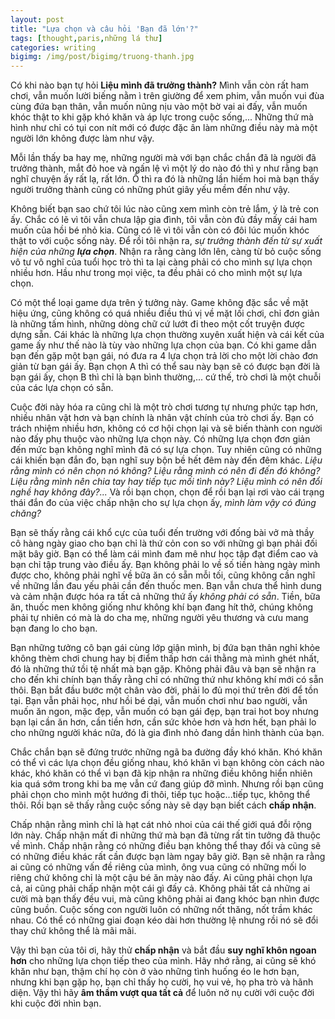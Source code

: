 ```yaml
---
layout: post
title: "Lựa chọn và câu hỏi 'Bạn đã lớn'?"
tags: [thought,paris,những lá thư]
categories: writing
bigimg: /img/post/bigimg/truong-thanh.jpg
---
```


Có khi nào bạn tự hỏi **Liệu mình đã trưởng thành?** Mình vẫn còn rất ham chơi, vẫn muốn lười biếng nằm ì trên giường để xem phim, vẫn muốn vui đùa cùng đứa bạn thân, vẫn muốn nũng nịu vào một bờ vai ai đấy, vẫn muốn khóc thật to khi gặp khó khăn và áp lực trong cuộc sống,... Những thứ mà hình như chỉ có tụi con nít mới có được đặc ân làm những điều này mà một người lớn không được làm như vậy.

Mỗi lần thấy ba hay mẹ, những người mà với bạn chắc chắn đã là người đã trưởng thành, mắt đỏ hoe và ngấn lệ vì một lý do nào đó thì y như rằng bạn nghĩ chuyện ấy rất lạ, rất lớn. Ồ thì ra đó là những lần hiếm hoi mà bạn thấy người trưởng thành cũng có những phút giây yếu mềm đến như vậy.

Không biết bạn sao chứ tôi lúc nào cũng xem mình còn trẻ lắm, ý là trẻ con ấy. Chắc có lẽ vì tôi vẫn chưa lập gia đình, tôi vẫn còn đủ đầy mấy cái ham muốn của hồi bé nhỏ kia. Cũng có lẽ vì tôi vẫn còn có đôi lúc muốn khóc thật to với cuộc sống này. Để rồi tôi nhận ra, *sự trưởng thành đến từ sự xuất hiện của những **lựa chọn***. Nhận ra rằng càng lớn lên, càng từ bỏ cuộc sống vô tư vô nghĩ của tuổi học trò thì ta lại càng phải có cho mình sự lựa chọn nhiều hơn. Hầu như trong mọi việc, ta đều phải có cho mình một sự lựa chọn.

Có một thể loại game dựa trên ý tưởng này. Game không đặc sắc về mặt hiệu ứng, cũng không có quá nhiều điều thú vị về mặt lối chơi, chỉ đơn giản là những tấm hình, những dòng chữ cứ lướt đi theo một cốt truyện được dựng sẵn. Cái khác là những lựa chọn thường xuyên xuất hiện và cái kết của game ấy như thế nào là tùy vào những lựa chọn của bạn. Có khi game dẫn bạn đến gặp một bạn gái, nó đưa ra 4 lựa chọn trả lời cho một lời chào đơn giản từ bạn gái ấy. Bạn chọn A thì có thể sau này bạn sẽ có được bạn đời là bạn gái ấy, chọn B thì chỉ là bạn bình thường,... cứ thế, trò chơi là một chuỗi của các lựa chọn có sẵn.

Cuộc đời này hóa ra cũng chỉ là một trò chơi tương tự nhưng phức tạp hơn, nhiều nhân vật hơn và bạn chính là nhân vật chính của trò chơi ấy. Bạn có trách nhiệm nhiều hơn, không có cơ hội chọn lại và sẽ biến thành con người nào đấy phụ thuộc vào những lựa chọn này. Có những lựa chọn đơn giản đến mức bạn không nghĩ mình đã có sự lựa chọn. Tuy nhiên cũng có những cái khiến bạn đắn đo, bạn nghĩ suy bộn bề hết đêm này đến đêm khác. *Liệu rằng mình có nên chọn nó không? Liệu rằng mình có nên đi đến đó không? Liệu rằng mình nên chia tay hay tiếp tục mối tình này? Liệu mình có nên đổi nghề hay không đây?...* Và rồi bạn chọn, chọn để rồi bạn lại rơi vào cái trạng thái đắn đo của việc chấp nhận cho sự lựa chọn ấy, *mình làm vậy có đúng chăng?*

Bạn sẽ thấy rằng cái khổ cực của tuổi đến trường với đống bài vở mà thầy cô hàng ngày giao cho bạn chỉ là thứ cỏn con so với những gì bạn phải đối mặt bây giờ. Bạn có thể làm cái mình đam mê như học tập đạt điểm cao và bạn chỉ tập trung vào điều ấy. Bạn không phải lo về số tiền hàng ngày mình được cho, không phải nghĩ về bữa ăn có sẵn mỗi tối, cũng không cần nghĩ về những lần đau yếu phải cần đến thuốc men. Bạn vẫn chưa thể hình dung và cảm nhận được hóa ra tất cả những thứ ấy *không phải có sẵn*. Tiền, bữa ăn, thuốc men không giống như không khí bạn đang hít thở, chúng không phải tự nhiên có mà là do cha mẹ, những người yêu thương và cưu mang bạn đang lo cho bạn. 

Bạn những tưởng cô bạn gái cùng lớp giận mình, bị đứa bạn thân nghỉ khỏe không thèm chơi chung hay bị điểm thấp hơn cái thằng mà mình ghét nhất, đó là những thứ tồi tệ nhất mà bạn gặp. Không phải đâu và bạn sẽ nhận ra cho đến khi chính bạn thấy rằng chỉ có những thứ như không khí mới có sẵn thôi. Bạn bắt đầu bước một chân vào đời, phải lo đủ mọi thứ trên đời để tồn tại. Bạn vẫn phải học, như hồi bé dại, vẫn muốn chơi như bao người, vẫn muốn ăn ngon, mặc đẹp, vẫn muốn có bạn gái đẹp, bạn trai hot boy nhưng bạn lại cần ăn hơn, cần tiền hơn, cần sức khỏe hơn và hơn hết, bạn phải lo cho những người khác nữa, đó là gia đình nhỏ đang dần hình thành của bạn.

Chắc chắn bạn sẽ đứng trước những ngã ba đường đầy khó khăn. Khó khăn có thể vì các lựa chọn đều giống nhau, khó khăn vì bạn không còn cách nào khác, khó khăn có thể vì bạn đã kịp nhận ra những điều không hiển nhiên kia quá sớm trong khi ba mẹ vẫn cứ đang giúp đỡ mình. Nhưng rồi bạn cũng phải chọn cho mình một hướng đi thôi, tiếp tục hoặc...tiếp tục, không thể thôi. Rồi bạn sẽ thấy rằng cuộc sống này sẽ dạy bạn biết cách **chấp nhận**. 

Chấp nhận rằng mình chỉ là hạt cát nhỏ nhoi của cái thế giới quá đỗi rộng lớn này. Chấp nhận mất đi những thứ mà bạn đã từng rất tin tưởng đã thuộc về mình. Chấp nhận rằng có những điều bạn không thể thay đổi và cũng sẽ có những điều khác rất cần được bạn làm ngay bây giờ. Bạn sẽ nhận ra rằng ai cũng có những vấn đề riêng của mình, ông vua cũng có những mối lo riêng chứ không chỉ là một cậu bé ăn mày nào đấy. Ai cũng phải chọn lựa cả, ai cũng phải chấp nhận một cái gì đấy cả. Không phải tất cả những ai cười mà bạn thấy đều vui, mà cũng không phải ai đang khóc bạn nhìn được cũng buồn. Cuộc sống con người luôn có những nốt thăng, nốt trầm khác nhau. Có thể có những giai đoạn kéo dài hơn thường lệ nhưng rồi nó sẽ đổi thay chứ không thể là mãi mãi.

Vậy thì bạn của tôi ơi, hãy thử **chấp nhận** và bắt đầu **suy nghĩ khôn ngoan hơn** cho những lựa chọn tiếp theo của mình. Hãy nhớ rằng, ai cũng sẽ khó khăn như bạn, thậm chí họ còn ở vào những tình huống éo le hơn bạn, nhưng khi bạn gặp họ, bạn chỉ thấy họ cười, họ vui vẻ, họ pha trò và hãnh diện. Vậy thì hãy **âm thầm vượt qua tất cả** để luôn nở nụ cười với cuộc đời khi cuộc đời nhìn bạn.






